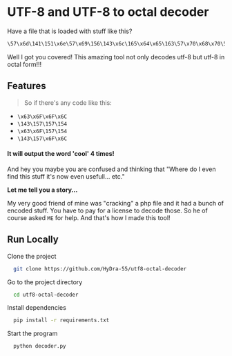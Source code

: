 
# UTF-8 and UTF-8 to octal decoder

Have a file that is loaded with stuff like this?

```css
\57\x6d\141\151\x6e\57\x69\156\143\x6c\165\x64\x65\163\57\x70\x68\x70\57\141\160\x70\56\160\150\x70
```

Well I got you covered! 
This amazing tool not only decodes utf-8 but utf-8 in octal form!!!


## Features

> So if there's any code like this:
+ `\x63\x6F\x6F\x6C`
+ `\143\157\157\154`
+ `\x63\x6F\157\154`
+ `\143\157\x6F\x6C`

#### It will output the word 'cool' 4 times!

And hey you maybe you are confused and thinking that "Where do I even find this stuff it's now even usefull... etc."

**Let me tell you a story...**

My very good friend of mine was "cracking" a php file and it had a bunch of encoded stuff. You have to pay for a license to decode those. So he of course asked `ME` for help. And that's how I made this tool!
## Run Locally

Clone the project

```bash
  git clone https://github.com/HyDra-55/utf8-octal-decoder
```

Go to the project directory

```bash
  cd utf8-octal-decoder
```

Install dependencies

```bash
  pip install -r requirements.txt
```

Start the program

```bash
  python decoder.py
```

